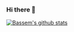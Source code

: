 ### Hi there 👋
[![Bassem's github stats](https://github-readme-stats-bg.vercel.app/api?username=BassemGhoniem&count_private=true&theme=dark&show_icons=true&hide=stars&show=reviews,discussions_started,discussions_answered,prs_merged,prs_merged_percentage)](https://github.com/BassemGhoniem/github-readme-stats)

<!--
**BassemGhoniem/BassemGhoniem** is a ✨ _special_ ✨ repository because its `README.md` (this file) appears on your GitHub profile.

Here are some ideas to get you started:

- 🔭 I’m currently working on ...
- 🌱 I’m currently learning ...
- 👯 I’m looking to collaborate on ...
- 🤔 I’m looking for help with ...
- 💬 Ask me about ...
- 📫 How to reach me: ...
- 😄 Pronouns: ...
- ⚡ Fun fact: ...
-->
